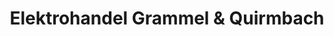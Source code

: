 ---
title: "Elektrohandel Grammel & Quirmbach"
url: /limburg-an-der-lahn/elektrohandel-grammel-und-quirmbach/
shop: Baumarkt
---